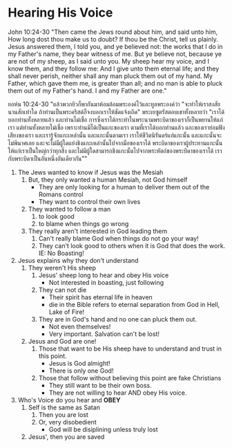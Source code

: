 # Hearing His Voice

John 10:24-30 "Then came the Jews round about him, and said unto him, How long dost thou make us to doubt? If thou be the Christ, tell us plainly. Jesus answered them, I told you, and ye believed not: the works that I do in my Father's name, they bear witness of me. But ye believe not, because ye are not of my sheep, as I said unto you. My sheep hear my voice, and I know them, and they follow me: And I give unto them eternal life; and they shall never perish, neither shall any man pluck them out of my hand. My Father, which gave them me, is greater than all; and no man is able to pluck them out of my Father's hand. I and my Father are one."

ยอห์น 10:24-30 "แล้วพวกยิวก็พากันมาห้อมล้อมพระองค์ไว้และทูลพระองค์ว่า "จะทำให้เราสงสัยนานสักเท่าใด ถ้าท่านเป็นพระคริสต์ก็จงบอกเราให้ชัดแจ้งเถิด" พระเยซูตรัสตอบเขาทั้งหลายว่า "เราได้บอกท่านทั้งหลายแล้ว และท่านไม่เชื่อ การซึ่งเราได้กระทำในพระนามพระบิดาของเราก็เป็นพยานให้แก่เรา แต่ท่านทั้งหลายไม่เชื่อ เพราะท่านมิได้เป็นแกะของเรา ตามที่เราได้บอกท่านแล้ว แกะของเราย่อมฟังเสียงของเรา และเรารู้จักแกะเหล่านั้น และแกะนั้นตามเรา เราให้ชีวิตนิรันดร์แก่แกะนั้น และแกะนั้นจะไม่พินาศเลย และจะไม่มีผู้ใดแย่งชิงแกะเหล่านั้นไปจากมือของเราได้ พระบิดาของเราผู้ประทานแกะนั้นให้แก่เราเป็นใหญ่กว่าทุกสิ่ง และไม่มีผู้ใดสามารถชิงแกะนั้นไปจากพระหัตถ์ของพระบิดาของเราได้ เรากับพระบิดาเป็นอันหนึ่งอันเดียวกัน""

1. The Jews wanted to know if Jesus was the Mesiah
	1. But, they only wanted a human Mesiah, not God himself
		- They are only looking for a human to deliver them out of the Romans control
		- They want to control their own lives
	2. They wanted to follow a man 
		1. to look good
		2. to blame when things go wrong
	3. They really aren't interested in God leading them
		1. Can't really blame God when things do not go your way!
		2. They can't look good to others when it is God that does the work. IE: No Boasting!
2. Jesus explains why they don't understand
	1. They weren't His sheep
		1. Jesus' sheep long to hear and obey His voice
			- Not interested in boasting, just following
		2. They can not die
			- Their spirit has eternal life in heaven
			- die in the Bible refers to eternal separation from God in Hell, Lake of Fire!
		3. They are in God's hand and no one can pluck them out.
			- Not even themselves!
			- Very important. Salvation can't be lost!
	2. Jesus and God are one!
		1. Those that want to be His sheep have to understand and trust in this point.
			- Jesus is God almight!
			- There is only one God!
		2. Those that follow without believing this point are fake Christians
			- They still want to be their own boss.
			- They are not willing to hear AND obey His voice.
3. Who's Voice do you hear and **OBEY**
	1. Self is the same as Satan
		1. Then you are lost
		2. Or, very disobedient
			- God will be disiplining unless truly lost
	2. Jesus', then you are saved